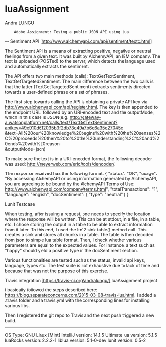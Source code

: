 # luaAssignment

Andra LUNGU

		Adobe Assignment: Tesing a public JSON API using Lua

-- Sentiment API [http://www.alchemyapi.com/api/sentiment/textc.html]

The Sentiment API is a means of extracting positive, negative or neutral feelings from a given text. 
It was built by AlchemyAPI, an IBM company. The text is uploaded (POSTed) to the server, which detects 
the language used and automatically extracts the sentiment.

The API offers two main methods (calls): TextGetTextSentiment, TextGetTargetedSentiment. The main difference
between the two calls is that the latter (TextGetTargetedSentiment) extracts sentiments directed towards a 
user-defined phrase or a set of phrases. 

The first step towards calling the API is obtaining a private API key via http://www.alchemyapi.com/api/register.html.
The key is then appended to the endpoint URL, followed by an URI-encoded text and the outputMode, which in this case 
is JSON(e.g. http://gateway-a.watsonplatform.net/calls/text/TextGetTextSentiment?apikey=49e910d612035b3f2db73c49a7b6e6a35e27045c
        &text=All%20our%20knowledge%20begins%20with%20the%20senses%2C%20proceeds%20then%20to%20the%20understanding%2C%20and%20ends%20with%20reason       
        &outputMode=json)

To make sure the text is in a URI-encoded format, the following decoder was used: http://meyerweb.com/eric/tools/dencoder/.

The response received has the following format:
{
    "status": "OK",
    "usage": "By accessing AlchemyAPI or using information generated by AlchemyAPI, 
	you are agreeing to be bound by the AlchemyAPI Terms of Use: http://www.alchemyapi.com/company/terms.html",
    "totalTransactions": "1",
    "language": "english",
    "docSentiment": {
        "type": "neutral"
    }
}


Lunit Testcase

When testing, after issuing a request, one needs to specify the location where the response will be written. This can be 
at stdout, in a file, in a table, etc. I chose storing the output in a table to be able to extract information from it later. 
To this end, I used the ltn12.sink.table() method call. This creates a sink and stores all chunks in a table. The table is then 
decoded from json to simple lua table format. Then, I check whether various parameters are equal to the expected values. 
For instance, a text such as "happy" should yield a positive type in the docSentiment section. 

Various functionalities are tested such as the status, invalid api keys, language, types etc. The test suite is not exhaustive 
due to lack of time and because that was not the purpose of this exercise. 

Travis integration [https://travis-ci.org/andralungu/]
luaAssignment project

I basically followed the steps described here: https://blog.separateconcerns.com/2015-03-08-travis-lua.html. I added a .travis
folder and a travis.yml with the corresponding lines for installing various libs.

Then I registered the git repo to Travis and the next push triggered a new build. 

----------------------------------------------------------------------------------------------------
OS Type: GNU Linux [Mint]
IntelliJ version: 14.1.5 Ultimate
lua version: 5.1.5 
luaRocks version: 2.2.2-1
liblua version: 5.1-0-dev
lunit version: 0.5-2
